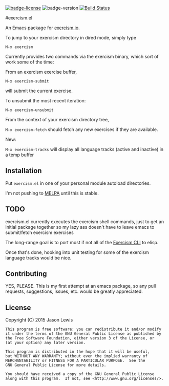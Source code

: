 [![badge-license](https://img.shields.io/badge/license-GPL%203-brightgreen.svg)](http://www.gnu.org/licenses/gpl-3.0.txt)
![badge-version](https://img.shields.io/badge/version-0.0.2-blue.svg)
[![Build Status](https://travis-ci.org/canweriotnow/exercism-emacs.svg?branch=master)](https://travis-ci.org/canweriotnow/exercism-emacs)

#exercism.el

An Emacs package for [exercism.io](http://exercism.io).

To jump to your exercism directory in dired mode, simply type

`M-x exercism`

Currently provides two commands via the exercism binary, which sort of work some of the time:

From an exercism exercise buffer,

`M-x exercism-submit`

will submit the current exercise.

To unsubmit the most recent iteration:

`M-x exercism-unsubmit`

From the context of your exercism directory tree,

`M-x exercism-fetch` should fetch any new exercises if they are available.

New:

`M-x exercism-tracks` will display all language tracks (active and inactive) in a temp buffer

## Installation

Put `exercism.el` in one of your personal module autoload directories.

I'm not pushing to [MELPA](http://melpa.milkbox.net) until this is stable.

## TODO

exercism.el currently executes the exercism shell commands, just to get an initial package together so my lazy ass doesn't have to leave emacs to submit/fetch exercism exercises

The long-range goal is to port most if not all of the [Exercism CLI](https://github.com/exercism/cli) to elisp.

Once that's done, hooking into unit testing for some of the exercism language tracks would be nice.

## Contributing

YES, PLEASE. This is my first attempt at an emacs package, so any pull requests, suggestions, issues, etc. would be greatly appreciated.


## License

Copyright (C) 2015  Jason Lewis

    This program is free software: you can redistribute it and/or modify
    it under the terms of the GNU General Public License as published by
    the Free Software Foundation, either version 3 of the License, or
    (at your option) any later version.

    This program is distributed in the hope that it will be useful,
    but WITHOUT ANY WARRANTY; without even the implied warranty of
    MERCHANTABILITY or FITNESS FOR A PARTICULAR PURPOSE.  See the
    GNU General Public License for more details.

    You should have received a copy of the GNU General Public License
    along with this program.  If not, see <http://www.gnu.org/licenses/>.
